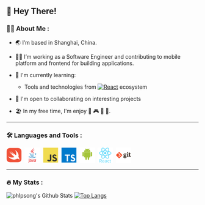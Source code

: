 
## :wave: Hey There! 

### :man_technologist: About Me :

- :earth_asia: I’m based in Shanghai, China.

- :construction_worker_man: I’m working as a Software Engineer and contributing to mobile platform and frontend for building applications. 

- :brain: I'm currently learning:
  - Tools and technologies from <a href="#"><img alt="React" src="https://img.shields.io/badge/React-20232a.svg?logo=react&logoColor=%2361DAFB"></a> ecosystem

- :handshake: I'm open to collaborating on interesting projects

- :beach_umbrella: In my free time, I'm enjoy :book: :video_game:  :badminton: :musical_note:.

---

### :hammer_and_wrench: Languages and Tools :

<div>
  <img src="https://github.com/devicons/devicon/blob/master/icons/swift/swift-original.svg" title="Swift" alt="Swift" width="40" height="40"/>&nbsp;
  <img src="https://github.com/devicons/devicon/blob/master/icons/java/java-original-wordmark.svg" title="Java" alt="Java" width="40" height="40"/>&nbsp;
  <img src="https://github.com/devicons/devicon/blob/master/icons/javascript/javascript-original.svg" title="JavaScript" alt="JavaScript" width="40" height="40"/>&nbsp;
  <img src="https://github.com/devicons/devicon/blob/master/icons/typescript/typescript-original.svg" title="TypeScript" alt="TypeScript" width="40" height="40"/>&nbsp;
  <img src="https://github.com/devicons/devicon/blob/master/icons/android/android-original-wordmark.svg" title="Android" alt="Android" width="40" height="40"/>&nbsp;
  <img src="https://github.com/devicons/devicon/blob/master/icons/react/react-original-wordmark.svg" title="React" alt="React" width="40" height="40"/>&nbsp;
  <img src="https://github.com/devicons/devicon/blob/master/icons/git/git-original-wordmark.svg" title="Git" **alt="Git" width="40" height="40"/>
</div>


---

### :fire: My Stats :

![phlpsong's Github Stats](https://github-readme-stats.vercel.app/api?username=phlpsong&count_private=true&show_icons=true&include_all_commits=true)
[![Top Langs](https://github-readme-stats.vercel.app/api/top-langs/?username=phlpsong)](https://github.com/anuraghazra/github-readme-stats&hide=TeX&layout=compact)
